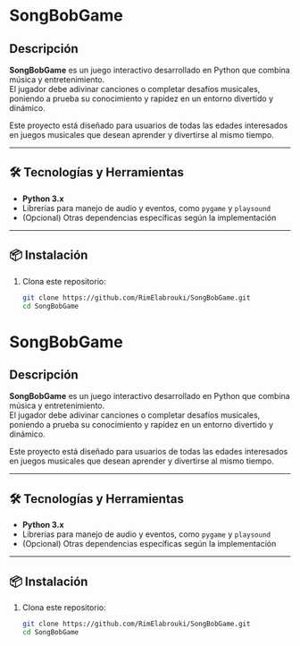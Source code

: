 # SongBobGame

##  Descripción

**SongBobGame** es un juego interactivo desarrollado en Python que combina música y entretenimiento.  
El jugador debe adivinar canciones o completar desafíos musicales, poniendo a prueba su conocimiento y rapidez en un entorno divertido y dinámico.

Este proyecto está diseñado para usuarios de todas las edades interesados en juegos musicales que desean aprender y divertirse al mismo tiempo.

---

## 🛠 Tecnologías y Herramientas

- **Python 3.x**  
- Librerías para manejo de audio y eventos, como `pygame` y `playsound`  
- (Opcional) Otras dependencias específicas según la implementación

---

## 📦 Instalación

1. Clona este repositorio:
   ```bash
   git clone https://github.com/RimElabrouki/SongBobGame.git
   cd SongBobGame
# SongBobGame

##  Descripción

**SongBobGame** es un juego interactivo desarrollado en Python que combina música y entretenimiento.  
El jugador debe adivinar canciones o completar desafíos musicales, poniendo a prueba su conocimiento y rapidez en un entorno divertido y dinámico.

Este proyecto está diseñado para usuarios de todas las edades interesados en juegos musicales que desean aprender y divertirse al mismo tiempo.

---

## 🛠 Tecnologías y Herramientas

- **Python 3.x**  
- Librerías para manejo de audio y eventos, como `pygame` y `playsound`  
- (Opcional) Otras dependencias específicas según la implementación

---

## 📦 Instalación

1. Clona este repositorio:
   ```bash
   git clone https://github.com/RimElabrouki/SongBobGame.git
   cd SongBobGame
